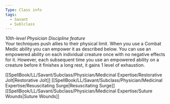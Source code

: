 ```yaml
---
Type: Class info
tags:
  - Savant
  - Sublclass
---
```

_10th-level Physician Discipline feature_  
Your techniques push allies to their physical limit. When you use a Combat Medic ability you can empower it as described below. You can use an empowered ability on each individual creature once with no negative effects for it. However, each subsequent time you use an empowered ability on a creature before it finishes a long rest, it gains 1 level of exhaustion.

[[SpellBook/LL/Savant/Subclass/Physician/Medicinal Expertise/Restorative Jolt|Restorative Jolt]]
[[SpellBook/LL/Savant/Subclass/Physician/Medicinal Expertise/Resuscitating Surge|Resuscitating Surge]]
[[SpellBook/LL/Savant/Subclass/Physician/Medicinal Expertise/Suture Wounds|Suture Wounds]]
